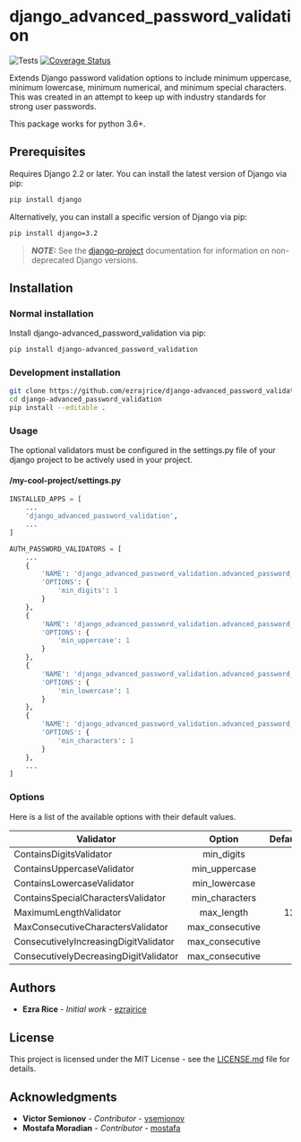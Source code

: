# django_advanced_password_validation

![Tests](https://github.com/ezrajrice/django_advanced_password_validation/actions/workflows/test.yml/badge.svg)
[![Coverage Status](https://coveralls.io/repos/github/ezrajrice/django_advanced_password_validation/badge.svg?branch=main)](https://coveralls.io/github/ezrajrice/django_advanced_password_validation?branch=main)

Extends Django password validation options to include minimum uppercase, minimum lowercase, minimum numerical, and minimum special characters. This was created in an attempt to keep up with industry standards for strong user passwords.

This package works for python 3.6+.

## Prerequisites

Requires Django 2.2 or later.
You can install the latest version of Django via pip:

```bash
pip install django
```

Alternatively, you can install a specific version of Django via pip:

```bash
pip install django=3.2
```

> **_NOTE:_**  See the [django-project](https://docs.djangoproject.com) documentation for information on non-deprecated Django versions.

## Installation

### Normal installation

Install django-advanced_password_validation via pip:

```bash
pip install django-advanced_password_validation
```

### Development installation

```bash
git clone https://github.com/ezrajrice/django-advanced_password_validation.git
cd django-advanced_password_validation
pip install --editable .
```

### Usage

The optional validators must be configured in the settings.py file of your django project to be actively used in your project.

#### /my-cool-project/settings.py

```python
INSTALLED_APPS = [
    ...
    'django_advanced_password_validation',
    ...
]

AUTH_PASSWORD_VALIDATORS = [
    ...
    {
        'NAME': 'django_advanced_password_validation.advanced_password_validation.ContainsDigitsValidator',
        'OPTIONS': {
            'min_digits': 1
        }
    },
    {
        'NAME': 'django_advanced_password_validation.advanced_password_validation.ContainsUppercaseValidator',
        'OPTIONS': {
            'min_uppercase': 1
        }
    },
    {
        'NAME': 'django_advanced_password_validation.advanced_password_validation.ContainsLowercaseValidator',
        'OPTIONS': {
            'min_lowercase': 1
        }
    },
    {
        'NAME': 'django_advanced_password_validation.advanced_password_validation.ContainsSpecialCharactersValidator',
        'OPTIONS': {
            'min_characters': 1
        }
    },
    ...
]
```

### Options

Here is a list of the available options with their default values.

| Validator | Option | Default |
| --- |:---:| ---:|
| ContainsDigitsValidator | min_digits | 1 |
| ContainsUppercaseValidator | min_uppercase | 1 |
| ContainsLowercaseValidator | min_lowercase | 1 |
| ContainsSpecialCharactersValidator | min_characters | 1 |
| MaximumLengthValidator | max_length | 128 |
| MaxConsecutiveCharactersValidator | max_consecutive | 3 |
| ConsecutivelyIncreasingDigitValidator | max_consecutive | 3 |
| ConsecutivelyDecreasingDigitValidator | max_consecutive | 3 |

## Authors

* **Ezra Rice** - _Initial work_ - [ezrajrice](https://github.com/ezrajrice)

## License

This project is licensed under the MIT License - see the [LICENSE.md](LICENSE.md) file for details.

## Acknowledgments

* **Victor Semionov** - _Contributor_ - [vsemionov](https://github.com/vsemionov)
* **Mostafa Moradian** - _Contributor_ - [mostafa](https://github.com/mostafa)
